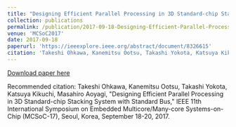 ```yaml
---
title: "Designing Efficient Parallel Processing in 3D Standard-chip Stacking System with Standard Bus"
collection: publications
permalink: /publication/2017-09-18-Designing-Efficient-Parallel-Processing
venue: 'MCSoC2017'
date: 2017-09-18
paperurl: 'https://ieeexplore.ieee.org/abstract/document/8326615'
citation: 'Takeshi Ohkawa, Kanemitsu Ootsu, Takashi Yokota, Katsuya Kikuchi, Masahiro Aoyagi, "Designing Efficient Parallel Processing in 3D Standard-chip Stacking System with Standard Bus," IEEE 11th International Symposium on Embedded Multicore/Many-core Systems-on-Chip (MCSoC-17), Seoul, Korea, September 18-20, 2017.'
---
```


[Download paper here](https://ieeexplore.ieee.org/abstract/document/8326615)

Recommended citation: Takeshi Ohkawa, Kanemitsu Ootsu, Takashi Yokota, Katsuya Kikuchi, Masahiro Aoyagi, 
"Designing Efficient Parallel Processing in 3D Standard-chip Stacking System with Standard Bus," 
IEEE 11th International Symposium on Embedded Multicore/Many-core Systems-on-Chip (MCSoC-17), 
Seoul, Korea, September 18-20, 2017.

